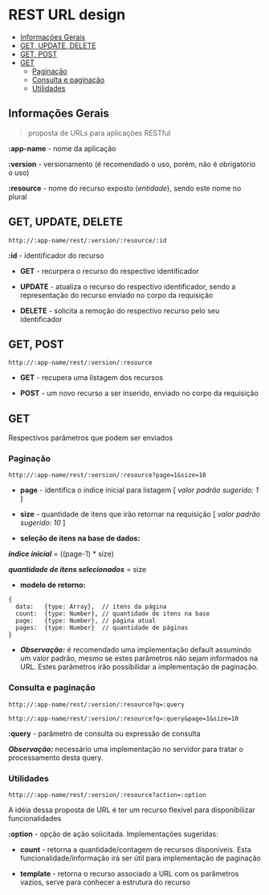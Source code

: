 # REST URL design


<!-- toc -->
* [Informações Gerais](#informações-gerais)
* [GET, UPDATE, DELETE](#get-update-delete)
* [GET, POST](#get-post)
* [GET](#get)
  * [Paginação](#paginação)
  * [Consulta e paginação](#consulta-e-paginação)
  * [Utilidades](#utilidades)

<!-- toc stop -->


## Informações Gerais

> proposta de URLs para aplicações RESTful

**:app-name** - nome da aplicação

**:version** - versionamento (é recomendado o uso, porém, não é obrigatório o uso)

**:resource** - nome do recurso exposto (*entidade*), sendo este nome no plural


## GET, UPDATE, DELETE

```
http://:app-name/rest/:version/:resource/:id
```

**:id** - identificador do recurso

* **GET** - recurpera o recurso do respectivo identificador

* **UPDATE** -  atualiza o recurso do respectivo identificador, sendo a representação do recurso enviado no corpo da requisição

* **DELETE** - solicita a remoção do respectivo recurso pelo seu identificador


## GET, POST

```
http://:app-name/rest/:version/:resource
```

* **GET** - recupera uma listagem dos recursos

* **POST** - um novo recurso a ser inserido, enviado no corpo da requisição

## GET

Respectivos parâmetros que podem ser enviados 

### Paginação

```
http://:app-name/rest/:version/:resource?page=1&size=10
```

* **page** - identifica o índice inicial para listagem [ *valor padrão sugerido: 1* ]

* **size** - quantidade de itens que irão retornar na requisição [ *valor padrão sugerido: 10* ]

* **seleção de itens na base de dados:**

_**índice inicial**_ = ((page-1) * size)

_**quantidade de itens selecionados**_ = size

* **modelo de retorno:**

```
{
  data:   {type: Array},  // itens da página
  count:  {type: Number}, // quantidade de itens na base
  page:   {type: Number}, // página atual
  pages:  {type: Number}  // quantidade de páginas
}
```

* **_Observação:_** é recomendado uma implementação default assumindo um valor padrão, mesmo se estes parâmetros não sejam informados na URL. Estes parâmetros irão possibilidar a implementação de paginação.

### Consulta e paginação

```
http://:app-name/rest/:version/:resource?q=:query

http://:app-name/rest/:version/:resource?q=:query&page=1&size=10
```

**:query** - parâmetro de consulta ou expressão de consulta

_**Observação:**_ necessário uma implementação no servidor para tratar o processamento desta query.

### Utilidades

```
http://:app-name/rest/:version/:resource?action=:option
```

A idéia dessa proposta de URL é ter um recurso flexível para disponibilizar funcionalidades

**:option** - opção de ação solicitada. Implementações sugeridas:

* **count** - retorna a quantidade/contagem de recursos disponíveis. Esta funcionalidade/informação irá ser útil para implementação de paginação

* **template** - retorna o recurso associado a URL com os parâmetros vazios, serve para conhecer a estrutura do recurso
